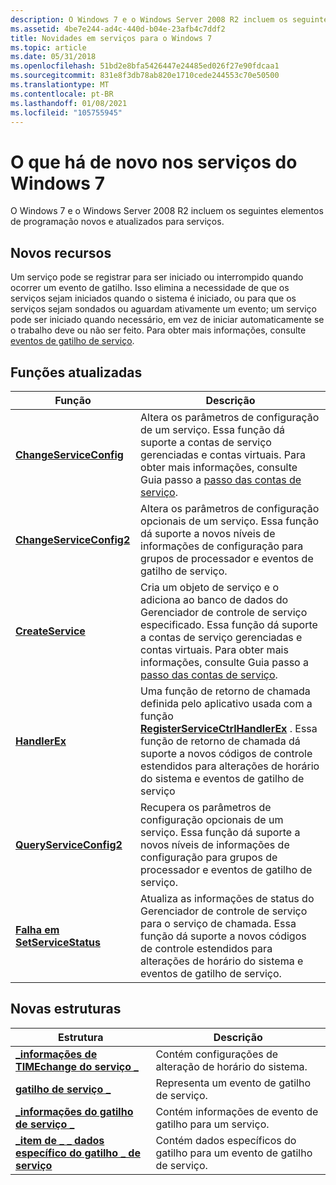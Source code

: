 ```yaml
---
description: O Windows 7 e o Windows Server 2008 R2 incluem os seguintes elementos de programação novos e atualizados para serviços.
ms.assetid: 4be7e244-ad4c-440d-b04e-23afb4c7ddf2
title: Novidades em serviços para o Windows 7
ms.topic: article
ms.date: 05/31/2018
ms.openlocfilehash: 51bd2e8bfa5426447e24485ed026f27e90fdcaa1
ms.sourcegitcommit: 831e8f3db78ab820e1710cede244553c70e50500
ms.translationtype: MT
ms.contentlocale: pt-BR
ms.lasthandoff: 01/08/2021
ms.locfileid: "105755945"
---
```

# <a name="whats-new-in-services-for-windows-7"></a>O que há de novo nos serviços do Windows 7

O Windows 7 e o Windows Server 2008 R2 incluem os seguintes elementos de programação novos e atualizados para serviços.

## <a name="new-capabilities"></a>Novos recursos

Um serviço pode se registrar para ser iniciado ou interrompido quando ocorrer um evento de gatilho. Isso elimina a necessidade de que os serviços sejam iniciados quando o sistema é iniciado, ou para que os serviços sejam sondados ou aguardam ativamente um evento; um serviço pode ser iniciado quando necessário, em vez de iniciar automaticamente se o trabalho deve ou não ser feito. Para obter mais informações, consulte [eventos de gatilho de serviço](service-trigger-events.md).

## <a name="updated-functions"></a>Funções atualizadas



| Função                                                        | Descrição                                                                                                                                                                                                                                                                                |
|-----------------------------------------------------------------|--------------------------------------------------------------------------------------------------------------------------------------------------------------------------------------------------------------------------------------------------------------------------------------------|
| [**ChangeServiceConfig**](/windows/desktop/api/Winsvc/nf-winsvc-changeserviceconfiga)<br/>   | Altera os parâmetros de configuração de um serviço. Essa função dá suporte a contas de serviço gerenciadas e contas virtuais. Para obter mais informações, consulte Guia passo a [passo das contas de serviço](/previous-versions/windows/it-pro/windows-server-2008-R2-and-2008/dd548356(v=ws.10)).<br/>                                      |
| [**ChangeServiceConfig2**](/windows/desktop/api/Winsvc/nf-winsvc-changeserviceconfig2a)<br/> | Altera os parâmetros de configuração opcionais de um serviço. Essa função dá suporte a novos níveis de informações de configuração para grupos de processador e eventos de gatilho de serviço.<br/>                                                                                                        |
| [**CreateService**](/windows/desktop/api/Winsvc/nf-winsvc-createservicea)<br/>               | Cria um objeto de serviço e o adiciona ao banco de dados do Gerenciador de controle de serviço especificado. Essa função dá suporte a contas de serviço gerenciadas e contas virtuais. Para obter mais informações, consulte Guia passo a [passo das contas de serviço](/previous-versions/windows/it-pro/windows-server-2008-R2-and-2008/dd548356(v=ws.10)).<br/> |
| [**HandlerEx**](/windows/desktop/api/WinSvc/nc-winsvc-lphandler_function_ex)<br/>                       | Uma função de retorno de chamada definida pelo aplicativo usada com a função [**RegisterServiceCtrlHandlerEx**](/windows/desktop/api/Winsvc/nf-winsvc-registerservicectrlhandlerexa) . Essa função de retorno de chamada dá suporte a novos códigos de controle estendidos para alterações de horário do sistema e eventos de gatilho de serviço<br/>                            |
| [**QueryServiceConfig2**](/windows/desktop/api/Winsvc/nf-winsvc-queryserviceconfig2a)<br/>   | Recupera os parâmetros de configuração opcionais de um serviço. Essa função dá suporte a novos níveis de informações de configuração para grupos de processador e eventos de gatilho de serviço.<br/>                                                                                                      |
| [**Falha em SetServiceStatus**](/windows/desktop/api/Winsvc/nf-winsvc-setservicestatus)<br/>         | Atualiza as informações de status do Gerenciador de controle de serviço para o serviço de chamada. Essa função dá suporte a novos códigos de controle estendidos para alterações de horário do sistema e eventos de gatilho de serviço.<br/>                                                                                         |



 

## <a name="new-structures"></a>Novas estruturas



| Estrutura                                                                                       | Descrição                                                            |
|-------------------------------------------------------------------------------------------------|------------------------------------------------------------------------|
| [**\_informações de TIMEchange do serviço \_**](/windows/desktop/api/winsvc/ns-winsvc-service_timechange_info)<br/>                         | Contém configurações de alteração de horário do sistema. <br/>                      |
| [**gatilho de serviço \_**](/windows/desktop/api/winsvc/ns-winsvc-service_trigger)<br/>                                          | Representa um evento de gatilho de serviço.<br/>                         |
| [**\_informações do gatilho de serviço \_**](/windows/desktop/api/winsvc/ns-winsvc-service_trigger_info)<br/>                               | Contém informações de evento de gatilho para um serviço.<br/>           |
| [**\_item de \_ \_ dados específico do gatilho \_ de serviço**](/windows/desktop/api/winsvc/ns-winsvc-service_trigger_specific_data_item)<br/> | Contém dados específicos do gatilho para um evento de gatilho de serviço.<br/> |



 

 

